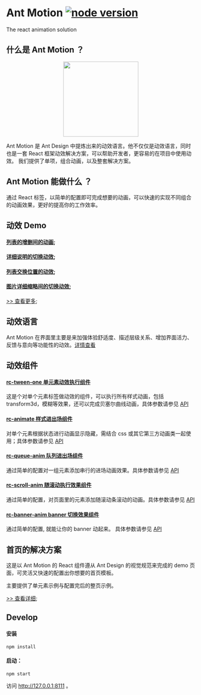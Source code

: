 # Ant Motion [![node version][node-image]][node-url]
[node-image]: https://img.shields.io/badge/node.js-%3E=_0.10-green.svg?style=flat-square
[node-url]: http://nodejs.org/download/

The react animation solution


## 什么是 Ant Motion ？
<p align="center">
  <a href="http://motion.and.design">
    <img width="200" src="https://zos.alipayobjects.com/rmsportal/TOXWfHIUGHvZIyb.svg"/>
  </a>
</p>

Ant Motion 是 Ant Design 中提炼出来的动效语言。他不仅仅是动效语言，同时也是一套 React 框架动效解决方案，可以帮助开发者，更容易的在项目中使用动效。
我们提供了单项，组合动画，以及整套解决方案。


## Ant Motion 能做什么 ？

通过 React 标签，以简单的配置即可完成想要的动画，可以快速的实现不同组合的动画效果，更好的提高你的工作效率。

## 动效 Demo 
#### [列表的增删间的动画](http://motion.ant.design/exhibition/demo/list-anim);
#### [详细说明的切换动效](http://motion.ant.design/exhibition/demo/detail-switch);
#### [列表交换位置的动效](http://motion.ant.design/exhibition/demo/list-sort);
#### [图片详细缩略间的切换动效](http://motion.ant.design/exhibition/demo/pic-details-anim);
[>> 查看更多](http://motion.ant.design/exhibition/);

## 动效语言
Ant Motion 在界面里主要是来加强体验舒适度、描述层级关系、增加界面活力、反馈与意向等功能性的动效。[详情查看](http://motion.ant.design/language/basic)

## 动效组件
#### [rc-tween-one 单元素动效执行组件](http://motion.ant.design/components/tween-one)
这是个对单个元素标签做动效的组件，可以执行所有样式动画，包括 transform3d，模糊等效果，还可以完成贝塞尔曲线动画，具体参数请参见  [API](http://motion.ant.design/api/tween-one)

#### [rc-animate 样式进出场组件](http://motion.ant.design/components/animate)
对单个元素根据状态进行动画显示隐藏，需结合 css 或其它第三方动画类一起使用；具体参数请参见 [API](http://motion.ant.design/api/animate)

#### [rc-queue-anim 队列进出场组件](http://motion.ant.design/components/queue-anim)
通过简单的配置对一组元素添加串行的进场动画效果。具体参数请参见 [API](http://motion.ant.design/api/queue-anim)

#### [rc-scroll-anim 随滚动执行效果组件](http://motion.ant.design/components/scroll-anim)
通过简单的配置，对页面里的元素添加随滚动条滚动的动画。具体参数请参见  [API](http://motion.ant.design/api/scroll-anim)

####  [rc-banner-anim banner 切换效果组件](http://motion.ant.design/components/banner-anim)
通过简单的配置, 就能让你的 banner 动起来。 具体参数请参见  [API](http://motion.ant.design/api/banner-anim)

## 首页的解决方案

这是以 Ant Motion 的 React 组件遵从 Ant Design 的视觉规范来完成的 demo 页面，可灵活又快速的配置出你想要的首页模板。

主要提供了单元素示例与配置完后的整页示例。

[>> 查看详细](http://t.cn/RIGA89W);


## Develop

#### 安装

```
npm install
```
#### 启动：

```
npm start
```

访问  http://127.0.0.1:8111 。


